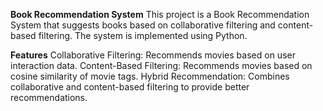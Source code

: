 **Book Recommendation System**
This project is a Book Recommendation System that suggests books based on collaborative filtering and content-based filtering. The system is implemented using Python.


**Features**
Collaborative Filtering: Recommends movies based on user interaction data.
Content-Based Filtering: Recommends movies based on cosine similarity of movie tags.
Hybrid Recommendation: Combines collaborative and content-based filtering to provide better recommendations.
